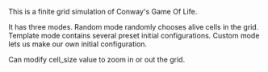 This is a finite grid simulation of Conway's Game Of Life.

It has three modes. Random mode randomly chooses alive cells in the grid. 
Template mode contains several preset initial configurations.
Custom mode lets us make our own initial configuration.

Can modify cell_size value to zoom in or out the grid.